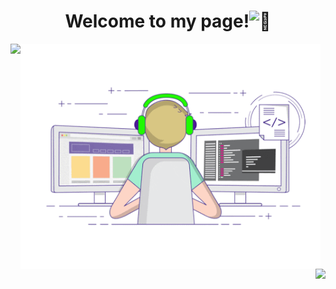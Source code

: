 <h1 align="center">Welcome to my page!<img src="https://github-production-user-asset-6210df.s3.amazonaws.com/24524555/238178097-766d336d-b87d-44ba-807c-c51de2bc6b4d.gif" width="28px" alt="👋"></h1>

<!--
<p align="center">
  <a href="https://github.com/devexps">
    <img src="http://github-profile-summary-cards.vercel.app/api/cards/profile-details?username=devexps&theme=transparent" />
  </a>
  <a href="https://github.com/devexps">
    <img src="https://github-readme-streak-stats.herokuapp.com/?user=devexps&hide_border=true&card_width=338&theme=transparent" />
  </a>
  <a href="https://github.com/devexps">
    <img src="http://github-profile-summary-cards.vercel.app/api/cards/stats?username=devexps&theme=transparent" />
  </a>
  <img align="center" src="https://github-readme-stats.vercel.app/api/top-langs/?username=devexps&theme=<THEME_NAME>" />
</p>
-->

<p align="center">
<img align="left" src="https://komarev.com/ghpvc/?username=devexps&label=PROFILE+VIEWS&color=blue&style=for-the-badge)" />
<img align="left"  width="480px" src="./developer-github.gif"  />
<img align="right" src="https://github-readme-stats.vercel.app/api/top-langs/?username=devexps&theme=<THEME_NAME>" />

</p>

<!--
<p align="center">
  <a href="https://github.com/devexps">
    <img src="https://komarev.com/ghpvc/?username=devexps&label=PROFILE+VIEWS&color=blue&style=for-the-badge)" />
  </a>
</p>


**devexps/devexps** is a ✨ _special_ ✨ repository because its `README.md` (this file) appears on your GitHub profile.

Here are some ideas to get you started:

- 🔭 I’m currently working on ...
- 🌱 I’m currently learning ...
- 👯 I’m looking to collaborate on ...
- 🤔 I’m looking for help with ...
- 💬 Ask me about ...
- 📫 How to reach me: ...
- 😄 Pronouns: ...
- ⚡ Fun fact: ...
-->
